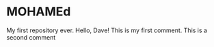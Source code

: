 # MOHAMEd
My first repository ever. 
Hello, Dave!
This is my first comment.
This is a second comment
